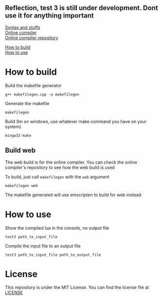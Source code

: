 ## Reflection, test 3 is still under development. Dont use it for anything important

[Syntax and stuffs](syntax_and_stuffs.md) \
[Online compiler](https://triplecubes.github.io/reflection_test_3) \
[Online compiler repository](https://github.com/TripleCubes/reflection_test_3)

[How to build](#how-to-build) \
[How to use](#how-to-use)

# How to build
Build the makefile generator
```
g++ makefilegen.cpp -o makefilegen
```
Generate the makefile
```
makefilegen
```
Build (Im on windows, use whatever make command you have on your system)
```
mingw32-make
```

## Build web
The web build is for the online compiler. You can check the online compiler's
repository to see how the web build is used

To build, just call `makefilegen` with the `web` argument
```
makefilegen web
```
The makefile generated will use emscripten to build for web instead

# How to use
Show the compiled lua in the console, no output file
```
test3 path_to_input_file
```
Compile the input file to an output file
```
test3 path_to_input_file path_to_output_file
```

# License

This repository is under the MIT License. You can find the license file at [LICENSE](LICENSE)
